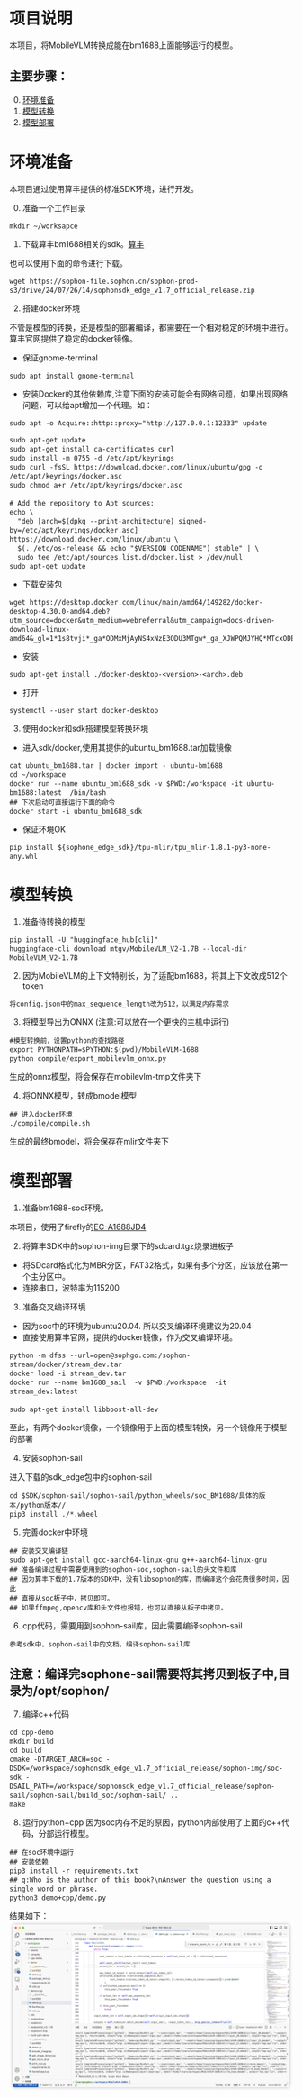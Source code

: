 
# 项目说明
本项目，将MobileVLM转换成能在bm1688上面能够运行的模型。

## 主要步骤：
0. [环境准备](#environment)
1. [模型转换](#transform)
2. [模型部署](#deploy)

<a id="environment"></a>

# 环境准备
本项目通过使用算丰提供的标准SDK环境，进行开发。

0. 准备一个工作目录
```shell
mkdir ~/worksapce
```

1. 下载算丰bm1688相关的sdk。[算丰](https://developer.sophgo.com/site/index/material/89/all.html)

也可以使用下面的命令进行下载。
```shell
wget https://sophon-file.sophon.cn/sophon-prod-s3/drive/24/07/26/14/sophonsdk_edge_v1.7_official_release.zip
```

2. 搭建docker环境

不管是模型的转换，还是模型的部署编译，都需要在一个相对稳定的环境中进行。算丰官网提供了稳定的docker镜像。

- 保证gnome-terminal
```
sudo apt install gnome-terminal
```
- 安装Docker的其他依赖库,注意下面的安装可能会有网络问题，如果出现网络问题，可以给apt增加一个代理。如：
```
sudo apt -o Acquire::http::proxy="http://127.0.0.1:12333" update
```

```
sudo apt-get update
sudo apt-get install ca-certificates curl
sudo install -m 0755 -d /etc/apt/keyrings
sudo curl -fsSL https://download.docker.com/linux/ubuntu/gpg -o /etc/apt/keyrings/docker.asc
sudo chmod a+r /etc/apt/keyrings/docker.asc

# Add the repository to Apt sources:
echo \
  "deb [arch=$(dpkg --print-architecture) signed-by=/etc/apt/keyrings/docker.asc] https://download.docker.com/linux/ubuntu \
  $(. /etc/os-release && echo "$VERSION_CODENAME") stable" | \
  sudo tee /etc/apt/sources.list.d/docker.list > /dev/null
sudo apt-get update
```

- 下载安装包
```
wget https://desktop.docker.com/linux/main/amd64/149282/docker-desktop-4.30.0-amd64.deb?utm_source=docker&utm_medium=webreferral&utm_campaign=docs-driven-download-linux-amd64&_gl=1*1s8tvji*_ga*ODMxMjAyNS4xNzE3ODU3MTgw*_ga_XJWPQMJYHQ*MTcxODExNjQxOC42LjEuMTcxODExNjUyMi42MC4wLjA.
```

- 安装
```
sudo apt-get install ./docker-desktop-<version>-<arch>.deb
```

- 打开
```
systemctl --user start docker-desktop
```

3. 使用docker和sdk搭建模型转换环境

- 进入sdk/docker,使用其提供的ubuntu_bm1688.tar加载镜像
```shell
cat ubuntu_bm1688.tar | docker import - ubuntu-bm1688
cd ~/workspace
docker run --name ubuntu_bm1688_sdk -v $PWD:/workspace -it ubuntu-bm1688:latest  /bin/bash
## 下次启动可直接运行下面的命令
docker start -i ubuntu_bm1688_sdk
```
- 保证环境OK
```shell
pip install ${sophone_edge_sdk}/tpu-mlir/tpu_mlir-1.8.1-py3-none-any.whl
```

<a id="transform"></a>

# 模型转换

1. 准备待转换的模型
```shell
pip install -U "huggingface_hub[cli]"
huggingface-cli download mtgv/MobileVLM_V2-1.7B --local-dir MobileVLM_V2-1.7B
```
2. 因为MobileVLM的上下文特别长，为了适配bm1688，将其上下文改成512个token
```
将config.json中的max_sequence_length改为512，以满足内存需求
```
3. 将模型导出为ONNX (注意:可以放在一个更快的主机中运行)
```shell
#模型转换前，设置python的查找路径
export PYTHONPATH=$PYTHON:$(pwd)/MobileVLM-1688
python compile/export_mobilevlm_onnx.py
```
生成的onnx模型，将会保存在mobilevlm-tmp文件夹下

4. 将ONNX模型，转成bmodel模型
```shell
## 进入docker环境
./compile/compile.sh
```
生成的最终bmodel，将会保存在mlir文件夹下

<a id="transform"></a>

# 模型部署

1. 准备bm1688-soc环境。

本项目，使用了firefly的[EC-A1688JD4](https://www.t-firefly.com/product/embed/eca1688jd4)

2. 将算丰SDK中的sophon-img目录下的sdcard.tgz烧录进板子
- 将SDcard格式化为MBR分区，FAT32格式，如果有多个分区，应该放在第一个主分区中。
- 连接串口，波特率为115200

3. 准备交叉编译环境

- 因为soc中的环境为ubuntu20.04. 所以交叉编译环境建议为20.04
- 直接使用算丰官网，提供的docker镜像，作为交叉编译环境。
```shell
python -m dfss --url=open@sophgo.com:/sophon-stream/docker/stream_dev.tar
docker load -i stream_dev.tar
docker run --name bm1688_sail  -v $PWD:/workspace  -it stream_dev:latest

sudo apt-get install libboost-all-dev
```
至此，有两个docker镜像，一个镜像用于上面的模型转换，另一个镜像用于模型的部署

4. 安装sophon-sail

进入下载的sdk_edge包中的sophon-sail
```
cd $SDK/sophon-sail/sophon-sail/python_wheels/soc_BM1688/具体的版本/python版本//
pip3 install ./*.wheel
```

5. 完善docker中环境
```shell
## 安装交叉编译链
sudo apt-get install gcc-aarch64-linux-gnu g++-aarch64-linux-gnu
## 准备编译过程中需要使用到的sophon-soc,sophon-sail的头文件和库
## 因为算丰下载的1.7版本的SDK中，没有libsophon的库，而编译这个会花费很多时间，因此
## 直接从soc板子中，拷贝即可。
## 如果ffmpeg,opencv库和头文件也报错，也可以直接从板子中拷贝。
```

6. cpp代码，需要用到sophon-sail库，因此需要编译sophon-sail
```shell
参考sdk中，sophon-sail中的文档，编译sophon-sail库
```
## 注意：编译完sophone-sail需要将其拷贝到板子中,目录为/opt/sophon/

7. 编译c++代码
```shell
cd cpp-demo
mkdir build
cd build
cmake -DTARGET_ARCH=soc -DSDK=/workspace/sophonsdk_edge_v1.7_official_release/sophon-img/soc-sdk -DSAIL_PATH=/workspace/sophonsdk_edge_v1.7_official_release/sophon-sail/sophon-sail/build_soc/sophon-sail/ ..
make
```

8. 运行python+cpp
因为soc内存不足的原因，python内部使用了上面的c++代码，分部运行模型。
```shell
## 在soc环境中运行
## 安装依赖
pip3 install -r requirements.txt
## q:Who is the author of this book?\nAnswer the question using a single word or phrase.
python3 demo+cpp/demo.py
```
结果如下：
<img src="./assets/result_demo-cpp.png" alt="运行结果" title="结果">
